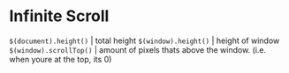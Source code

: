 # Infinite Scroll

`$(document).height()` | total height
`$(window).height()` | height of window
`$(window).scrollTop()` | amount of pixels thats above the window. (i.e. when youre at the top, its 0)
